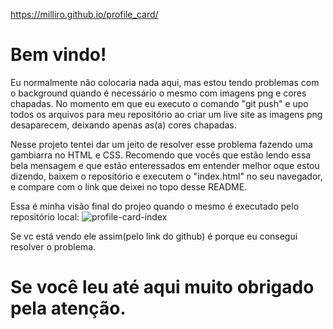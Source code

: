 https://milliro.github.io/profile_card/

# Bem vindo!

Eu normalmente não colocaria nada aqui, mas estou tendo problemas com o background quando é necessário o mesmo com imagens png e cores chapadas. 
No momento em que eu executo o comando "git push" e upo todos os arquivos para meu repositório ao criar um live site as imagens png desaparecem, 
deixando apenas as(a) cores chapadas.

Nesse projeto tentei dar um jeito de resolver esse problema fazendo uma gambiarra no HTML e CSS. Recomendo que vocês que estão lendo essa bela 
mensagem e que estão enteressados em entender melhor oque estou dizendo, baixem o repositório e executem o "index.html" no seu navegador, 
e compare com o link que deixei no topo desse README.

Essa é minha visão final do projeo quando o mesmo é executado pelo repositório local:
![profile-card-index](https://user-images.githubusercontent.com/88868473/135974362-54332775-23d0-414c-8fcc-b52dfbcc4329.png)

Se vc está vendo ele assim(pelo link do github) é porque eu consegui resolver o problema.

# Se você leu até aqui muito obrigado pela atenção.




